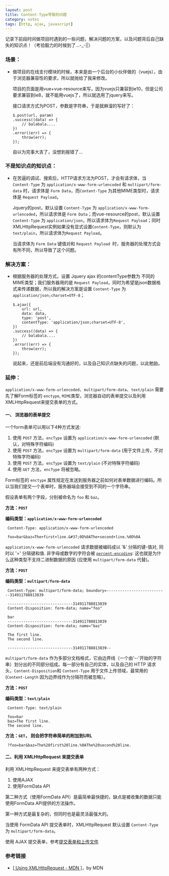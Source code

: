 ```yaml
---
layout: post
title: Content-Type导致的问题
category: notes
tags: [http, ajax, javascript]
---
```

记录下前段时间做项目时遇到的一些问题，解决问题的方案，以及问题背后自己缺失的知识点！（考验毅力的时候到了...-_-&#124;&#124;）

### 场景：

* 做项目的在线支付模块的时候，本来是由一个后台的小伙伴做的（vuejs），由于浏览器兼容性的要求，所以就抛给了我来修改。

    项目的页面是用vue+vue-resource来写，因为vuejs只兼容到ie10，但是公司要求兼容到ie8，就不能用vuejs了，所以就选用了jquery来写。

    接口请求方式为POST，参数是字符串，于是就麻溜的写好了：  

    ```
    $.post(url, param)
    .success((data) => {
        // balabala....
    })
    .error((err) => {
        throw(err);
    });
    ``` 

    自以为完事大吉了，没想到报错了...

### 不是知识点的知识点：

* 在苦逼的调试、搜索后，HTTP请求方法为POST，才会有请求体，当 `Content-Type` 为 `application/x-www-form-urlencoded` 和 `multipart/form-data` 时，请求体是 `Form Data`，而`Content-Type` 为其他MIME类型时，请求体是 `Request Payload`。
    
    Jquery的post，默认设置 `Content-Type` 为 `application/x-www-form-urlencoded`，所以请求体是 `Form Data`；而vue-resource的post，默认设置`Content-Type` 为 `application/json`，所以请求体为`Request Payload`；同时XMLHttpRequest实例如果没有显式设置`Content-Type`，则默认为`text/plain`，所以请求体为`Request Payload`。

    当请求体为 `Form Data` 键值对和 `Request Payload `时，服务器的处理方式会有所不同，所以导致了这个问题。

### 解决方案：

* 根据服务器的处理方式，设置 Jquery ajax 的contentType参数为 不同的MIME类型；我们服务器用的是 `Request Payload`，同时为希望是json数据格式来传递数据，所以我的解决方案是设置 `Content-Type` 为 `application/json;charset=UTF-8`；

    ```
    $.ajax({
        url: url,
        data: data,
        type: 'post',
        contentType: 'application/json;charset=UTF-8',
    })
    .success((data) => {
        // balabala....
    })
    .error((err) => {
        throw(err);
    });
    ```

    说起来，还是前后端没有沟通好的，以及自己知识点缺失的问题，以此勉励。

### 延伸：

`application/x-www-form-urlencoded`、`multipart/form-data`、`text/plain` 需要先了解Form标签的 `enctype`, `MIME`类型，浏览器自动的表单提交以及利用XMLHttpRequest来提交表单的方式。

#### 一、 浏览器的表单提交

一个form表单可以用以下4种方式发送:

1. 使用 `POST` 方法，`encType` 设置为 `application/x-www-form-urlencoded` (默认，对特殊字符编码)
2. 使用 `POST` 方法，`encType` 设置为 `multipart/form-data` (用于文件上传，不对特殊字符编码)
3. 使用 `POST` 方法，`encType` 设置为 `text/plain` (不对特殊字符编码)
4. 使用 `GET` 方法，`encType` 将被忽略。

Form标签的 `enctype` 属性规定在发送到服务器之前如何对表单数据进行编码。所以当我们提交一个表单时，服务器端会接受到不同的一个字符串。

假设表单有两个字段，分别被命名为 `foo` 和 `baz`。

**方法：`POST`**

**编码类型：`application/x-www-form-urlencoded`**

```
 Content-Type: application/x-www-form-urlencoded

 foo=bar&baz=The+first+line.&#37;0D%0AThe+second+line.%0D%0A
```

`application/x-www-form-urlencoded` 请求数据被编码成以 '&' 分隔的键-值对, 同时以 '=' 分隔键和值. 非字母或数字的字符会被 [`percent-encoding`](https://developer.mozilla.org/zh-CN/docs/Glossary/percent-encoding?_blank): 这也就是为什么这种类型不支持二进制数据的原因 (应使用 `multipart/form-data` 代替)。


**方法：`POST`**

**编码类型：`multipart/form-data`**

```
 Content-Type: multipart/form-data; boundary=---------------------------314911788813839

 -----------------------------314911788813839
 Content-Disposition: form-data; name="foo"

 bar
 -----------------------------314911788813839
 Content-Disposition: form-data; name="baz"

 The first line.
 The second line.

 -----------------------------314911788813839--
```

`multipart/form-data` 作为多部分文档格式，它由边界线（一个由'--'开始的字符串）划分出的不同部分组成。每一部分有自己的实体，以及自己的 HTTP 请求头，`Content-Disposition`和 `Content-Type` 用于文件上传领域，最常用的 (`Content-Length` 因为边界线作为分隔符而被忽略）。

**方法：`POST`**

**编码类型：`text/plain`**

```
 Content-Type: text/plain

 foo=bar
 baz=The first line.
 The second line.
```
**方法：`GET`， 则会把字符串简单的附加到URL**

```
 ?foo=bar&baz=The%20first%20line.%0AThe%20second%20line.
```

#### 二、利用 XMLHttpRequest 来提交表单

利用 XMLHttpRequest 来提交表单有两种方式：

1. 使用AJAX
2. 使用FormData API

第二种方式（使用FormData API）是最简单最快捷的，缺点是被收集的数据只能使用FormData API提供的方法操作。

第一种方式是最复杂的，但同时也是最灵活最强大的。

当使用 FormData API 提交表单时，XMLHttpRequest 默认设置 `Content-Type` 为 `multipart/form-data`。

使用 AJAX 提交表单，参考[提交表单和上传文件](https://developer.mozilla.org/zh-CN/docs/Web/API/XMLHttpRequest/Using_XMLHttpRequest#%E6%8F%90%E4%BA%A4%E8%A1%A8%E5%8D%95%E5%92%8C%E4%B8%8A%E4%BC%A0%E6%96%87%E4%BB%B6?_blank)
   

### 参考链接

+ [[ Using XMLHttpRequest - MDN ]](https://developer.mozilla.org/zh-CN/docs/Web/API/XMLHttpRequest/Using_XMLHttpRequest#%E6%8F%90%E4%BA%A4%E8%A1%A8%E5%8D%95%E5%92%8C%E4%B8%8A%E4%BC%A0%E6%96%87%E4%BB%B6)，by MDN
